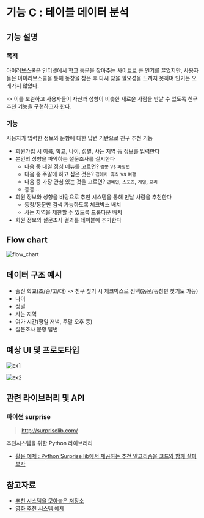 # 기능 C : 테이블 데이터 분석

## 기능 설명

### 목적
  아이러브스쿨은 인터넷에서 학교 동문을 찾아주는 사이트로 큰 인기를 끌었지만, 사용자들은 아이러브스쿨을 통해 동창을 찾은 후 다시 찾을 필요성을 느끼지 못하며 인기는 오래가지 않았다.

 -> 이를 보완하고 사용자들이 자신과 성향이 비슷한 새로운 사람을 만날 수 있도록 친구 추천 기능을 구현하고자 한다.


### 기능 
 사용자가 입력한 정보와 문항에 대한 답변 기반으로 친구 추천 기능

 - 회원가입 시 이름, 학교, 나이, 성별, 사는 지역 등 정보를 입력한다
- 본인의 성향을 파악하는 설문조사를 실시한다
    * 다음 중 내일 점심 메뉴를 고르면?  `짬뽕` vs `짜장면`
    * 다음 중 주말에 하고 싶은 것은? `집에서 휴식` vs `여행`
    * 다음 중 가장 관심 있는 것을 고르면? `연예인`, `스포츠`, `게임`, `요리`
    * 등등... 
- 회원 정보와 성향을 바탕으로 추천 시스템을 통해 만날 사람을 추천한다
    * 동창/동문만 검색 가능하도록 체크박스 배치
    * 사는 지역을 제한할 수 있도록 드롭다운 배치
- 회원 정보와 설문조사 결과를 테이블에 추가한다

## Flow chart

![flow_chart](https://user-images.githubusercontent.com/61968474/89038562-8db35600-d37b-11ea-9a56-a2d1beee0b68.PNG)


## 데이터 구조 예시

- 출신 학교(초/중/고/대) -> 친구 찾기 시 체크박스로 선택(동문/동창만 찾기도 가능)
- 나이
- 성별
- 사는 지역
- 여가 시간(평일 저녁, 주말 오후 등)
- 설문조사 문항 답변


## 예상 UI 및 프로토타입

![ex1](https://user-images.githubusercontent.com/61968474/89035873-a0775c00-d376-11ea-9f6f-fb7171afc231.PNG)

![ex2](https://user-images.githubusercontent.com/61968474/89035869-9ead9880-d376-11ea-8a15-96fa8e8bc443.PNG)


## 관련 라이브러리 및 API

### 파이썬 surprise

> http://surpriselib.com/

추천시스템을 위한 Python 라이브러리
- [활용 예제 : Python Surprise lib에서 제공하는 추천 알고리즘을 코드와 함께 살펴보자](https://danthetech.netlify.app/DataScience/how-does-recommendation-algorithms-work-using-surpriselib)


## 참고자료

- [추천 시스템을 모아놓은 저장소](https://github.com/grahamjenson/list_of_recommender_systems)
- [영화 추천 시스템 예제](https://yumere.tistory.com/70?category=430507)
